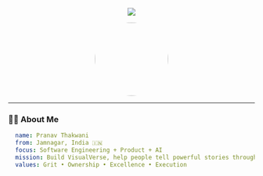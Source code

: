 <!-- Profile Header -->
<p align="center">
  <img src="https://readme-typing-svg.herokuapp.com?font=Fira+Code&size=25&pause=1000&color=F78C6C&center=true&vCenter=true&width=435&lines=Hey!+I'm+Pranav+Thakwani;Software+Engineer+%7C+Builder;Learning+Product+%26+AI;Let's+Build+Something+Great+Together!" />
</p>

<!-- Profile Picture -->
<p align="center">
  <img src="https://avatars.githubusercontent.com/u/your-github-id?v=4" width="150" height="150" style="border-radius:50%" />
</p>

---

### 👨‍💻 About Me
```yaml
  name: Pranav Thakwani
  from: Jamnagar, India 🇮🇳
  focus: Software Engineering + Product + AI
  mission: Build VisualVerse, help people tell powerful stories through AI.
  values: Grit • Ownership • Excellence • Execution
